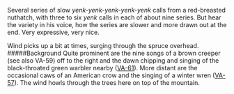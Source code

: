  

Several series of slow _yenk-yenk-yenk-yenk-yenk_ calls from a red-breasted nuthatch, with three to six _yenk_ calls in each of about nine series. But hear the variety in his voice, how the series are slower and more drawn out at the end. Very expressive, very nice.

Wind picks up a bit at times, surging through the spruce overhead. 
#####Background
Quite prominent are the nine songs of a brown creeper (see also VA-59) off to the right and the dawn chipping and singing of the black-throated green warbler nearby ([VA-61](http://listeningtoacontinentsing.com/recording.php?page=VA-61)). More distant are the occasional caws of an American crow and the singing of a winter wren ([VA-57](http://listeningtoacontinentsing.com/recording.php?page=VA-57)). The wind howls through the trees here on top of the mountain.  
